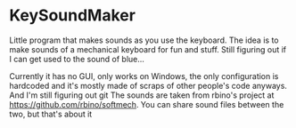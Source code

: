 # KeySoundMaker
Little program that makes sounds as you use the keyboard. The idea is to make sounds of a mechanical keyboard for fun and stuff. Still figuring out if I can get used to the  sound of blue...

Currently it has no GUI, only works on Windows, the only configuration is hardcoded and it's mostly made of scraps of other people's code anyways. And I'm still figuring out git
The sounds are taken from rbino's project at https://github.com/rbino/softmech. You can share sound files between the two, but that's about it
